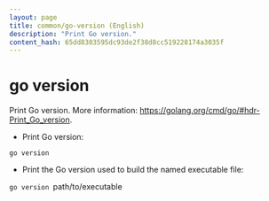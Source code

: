 ```yaml
---
layout: page
title: common/go-version (English)
description: "Print Go version."
content_hash: 65dd8303595dc93de2f38d8cc519228174a3035f
---
```

# go version

Print Go version.
More information: <https://golang.org/cmd/go/#hdr-Print_Go_version>.

- Print Go version:

`go version`

- Print the Go version used to build the named executable file:

`go version `<span class="tldr-var badge badge-pill bg-dark-lm bg-white-dm text-white-lm text-dark-dm font-weight-bold">path/to/executable</span>

